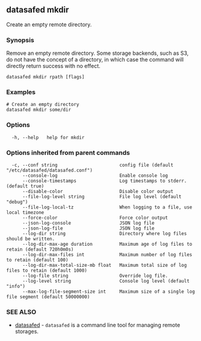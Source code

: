 ## datasafed mkdir

Create an empty remote directory.

### Synopsis

Remove an empty remote directory.
Some storage backends, such as S3, do not have the concept of a directory, in which case the command will directly return success with no effect.

```
datasafed mkdir rpath [flags]
```

### Examples

```
# Create an empty directory
datasafed mkdir some/dir
```

### Options

```
  -h, --help   help for mkdir
```

### Options inherited from parent commands

```
  -c, --conf string                       config file (default "/etc/datasafed/datasafed.conf")
      --console-log                       Enable console log
      --console-timestamps                Log timestamps to stderr. (default true)
      --disable-color                     Disable color output
      --file-log-level string             File log level (default "debug")
      --file-log-local-tz                 When logging to a file, use local timezone
      --force-color                       Force color output
      --json-log-console                  JSON log file
      --json-log-file                     JSON log file
      --log-dir string                    Directory where log files should be written.
      --log-dir-max-age duration          Maximum age of log files to retain (default 720h0m0s)
      --log-dir-max-files int             Maximum number of log files to retain (default 100)
      --log-dir-max-total-size-mb float   Maximum total size of log files to retain (default 1000)
      --log-file string                   Override log file.
      --log-level string                  Console log level (default "info")
      --max-log-file-segment-size int     Maximum size of a single log file segment (default 50000000)
```

### SEE ALSO

* [datasafed](datasafed.md)	 - `datasafed` is a command line tool for managing remote storages.

